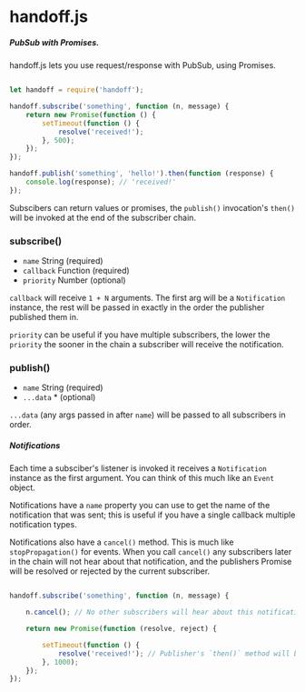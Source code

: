 # handoff.js

##### PubSub with Promises.

handoff.js lets you use request/response with PubSub, using Promises.

```javascript

let handoff = require('handoff');

handoff.subscribe('something', function (n, message) {
    return new Promise(function () {
        setTimeout(function () {
            resolve('received!');
        }, 500);
    });
});

handoff.publish('something', 'hello!').then(function (response) {
    console.log(response); // 'received!'
});

````

Subscibers can return values or promises, the `publish()` invocation's `then()` will be invoked at the end of the subscriber chain.

### subscribe()
- `name` String (required)
- `callback` Function (required)
- `priority` Number (optional)

`callback` will receive `1 + N` arguments. The first arg will be a `Notification` instance, the rest will be passed in exactly in the order the publisher published them in.

`priority` can be useful if you have multiple subscribers, the lower the `priority` the sooner in the chain a subscriber will receive the notification.

### publish()
- `name` String (required)
- `...data` * (optional)

`...data` (any args passed in after `name`) will be passed to all subscribers in order.


##### Notifications

Each time a subsciber's listener is invoked it receives a `Notification` instance as the first argument. You can think of this much like an `Event` object.

Notifications have a `name` property you can use to get the name of the notification that was sent; this is useful if you have a single callback multiple notification types.

Notifications also have a `cancel()` method. This is much like `stopPropagation()` for events. When you call `cancel()` any subscribers later in the chain will not hear about that notification, and the publishers Promise will be resolved or rejected by the current subscriber.

````javascript

handoff.subscribe('something', function (n, message) {

    n.cancel(); // No other subscribers will hear about this notification.

    return new Promise(function (resolve, reject) {

        setTimeout(function () {
            resolve('received!'); // Publisher's `then()` method will be invoked now.
        }, 1000);
    });
});

````